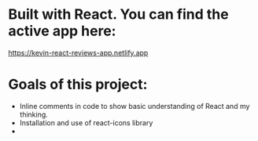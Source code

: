 # Built with React. You can find the active app here:

https://kevin-react-reviews-app.netlify.app

# Goals of this project:

- Inline comments in code to show basic understanding of React and my thinking.
- Installation and use of react-icons library
-